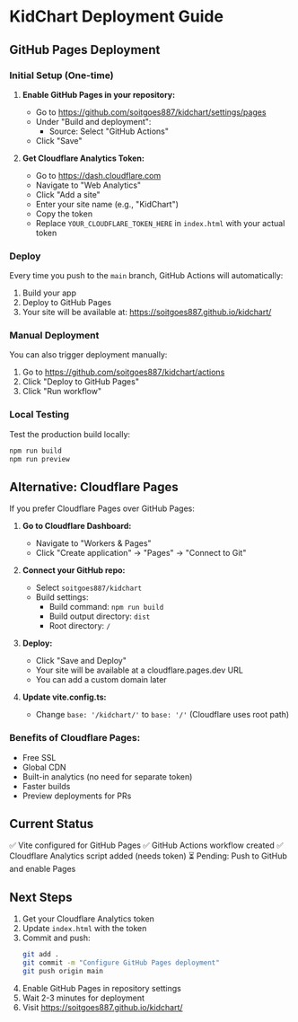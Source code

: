 # KidChart Deployment Guide

## GitHub Pages Deployment

### Initial Setup (One-time)

1. **Enable GitHub Pages in your repository:**
   - Go to https://github.com/soitgoes887/kidchart/settings/pages
   - Under "Build and deployment":
     - Source: Select "GitHub Actions"
   - Click "Save"

2. **Get Cloudflare Analytics Token:**
   - Go to https://dash.cloudflare.com
   - Navigate to "Web Analytics"
   - Click "Add a site"
   - Enter your site name (e.g., "KidChart")
   - Copy the token
   - Replace `YOUR_CLOUDFLARE_TOKEN_HERE` in `index.html` with your actual token

### Deploy

Every time you push to the `main` branch, GitHub Actions will automatically:
1. Build your app
2. Deploy to GitHub Pages
3. Your site will be available at: https://soitgoes887.github.io/kidchart/

### Manual Deployment

You can also trigger deployment manually:
1. Go to https://github.com/soitgoes887/kidchart/actions
2. Click "Deploy to GitHub Pages"
3. Click "Run workflow"

### Local Testing

Test the production build locally:
```bash
npm run build
npm run preview
```

## Alternative: Cloudflare Pages

If you prefer Cloudflare Pages over GitHub Pages:

1. **Go to Cloudflare Dashboard:**
   - Navigate to "Workers & Pages"
   - Click "Create application" → "Pages" → "Connect to Git"

2. **Connect your GitHub repo:**
   - Select `soitgoes887/kidchart`
   - Build settings:
     - Build command: `npm run build`
     - Build output directory: `dist`
     - Root directory: `/`

3. **Deploy:**
   - Click "Save and Deploy"
   - Your site will be available at a cloudflare.pages.dev URL
   - You can add a custom domain later

4. **Update vite.config.ts:**
   - Change `base: '/kidchart/'` to `base: '/'` (Cloudflare uses root path)

### Benefits of Cloudflare Pages:
- Free SSL
- Global CDN
- Built-in analytics (no need for separate token)
- Faster builds
- Preview deployments for PRs

## Current Status

✅ Vite configured for GitHub Pages
✅ GitHub Actions workflow created
✅ Cloudflare Analytics script added (needs token)
⏳ Pending: Push to GitHub and enable Pages

## Next Steps

1. Get your Cloudflare Analytics token
2. Update `index.html` with the token
3. Commit and push:
   ```bash
   git add .
   git commit -m "Configure GitHub Pages deployment"
   git push origin main
   ```
4. Enable GitHub Pages in repository settings
5. Wait 2-3 minutes for deployment
6. Visit https://soitgoes887.github.io/kidchart/
